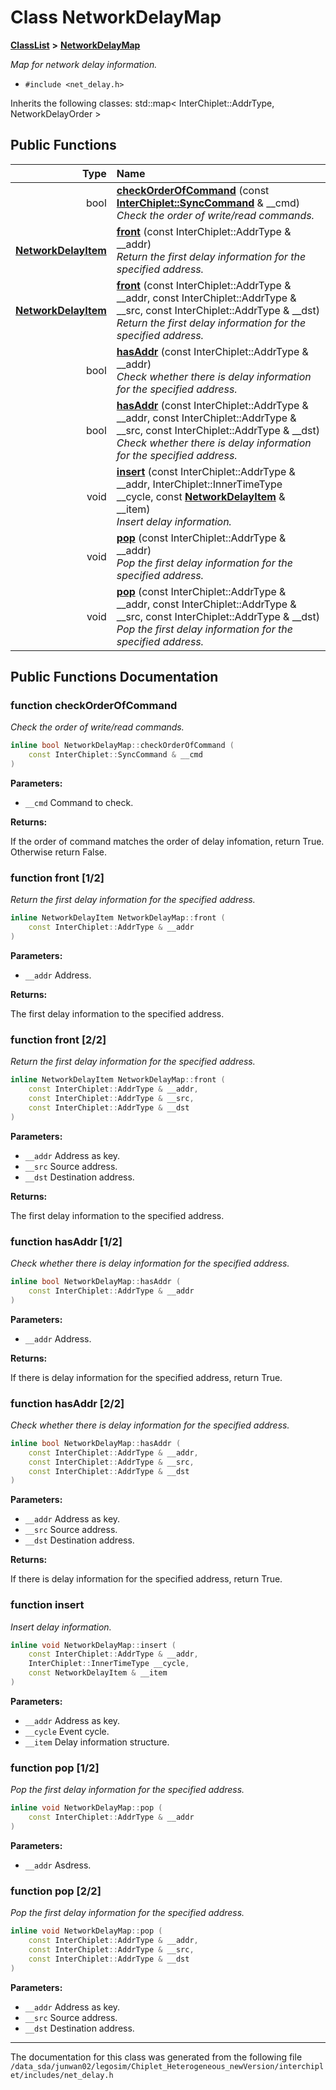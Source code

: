 
# Class NetworkDelayMap



[**ClassList**](annotated.md) **>** [**NetworkDelayMap**](classNetworkDelayMap.md)



_Map for network delay information._ 

* `#include <net_delay.h>`



Inherits the following classes: std::map< InterChiplet::AddrType, NetworkDelayOrder >












## Public Functions

| Type | Name |
| ---: | :--- |
|  bool | [**checkOrderOfCommand**](#function-checkorderofcommand) (const [**InterChiplet::SyncCommand**](classInterChiplet_1_1SyncCommand.md) & \_\_cmd) <br>_Check the order of write/read commands._  |
|  [**NetworkDelayItem**](classNetworkDelayItem.md) | [**front**](#function-front-12) (const InterChiplet::AddrType & \_\_addr) <br>_Return the first delay information for the specified address._  |
|  [**NetworkDelayItem**](classNetworkDelayItem.md) | [**front**](#function-front-22) (const InterChiplet::AddrType & \_\_addr, const InterChiplet::AddrType & \_\_src, const InterChiplet::AddrType & \_\_dst) <br>_Return the first delay information for the specified address._  |
|  bool | [**hasAddr**](#function-hasaddr-12) (const InterChiplet::AddrType & \_\_addr) <br>_Check whether there is delay information for the specified address._  |
|  bool | [**hasAddr**](#function-hasaddr-22) (const InterChiplet::AddrType & \_\_addr, const InterChiplet::AddrType & \_\_src, const InterChiplet::AddrType & \_\_dst) <br>_Check whether there is delay information for the specified address._  |
|  void | [**insert**](#function-insert) (const InterChiplet::AddrType & \_\_addr, InterChiplet::InnerTimeType \_\_cycle, const [**NetworkDelayItem**](classNetworkDelayItem.md) & \_\_item) <br>_Insert delay information._  |
|  void | [**pop**](#function-pop-12) (const InterChiplet::AddrType & \_\_addr) <br>_Pop the first delay information for the specified address._  |
|  void | [**pop**](#function-pop-22) (const InterChiplet::AddrType & \_\_addr, const InterChiplet::AddrType & \_\_src, const InterChiplet::AddrType & \_\_dst) <br>_Pop the first delay information for the specified address._  |








## Public Functions Documentation


### function checkOrderOfCommand 

_Check the order of write/read commands._ 
```C++
inline bool NetworkDelayMap::checkOrderOfCommand (
    const InterChiplet::SyncCommand & __cmd
) 
```





**Parameters:**


* `__cmd` Command to check. 



**Returns:**

If the order of command matches the order of delay infomation, return True. Otherwise return False. 





        

### function front [1/2]

_Return the first delay information for the specified address._ 
```C++
inline NetworkDelayItem NetworkDelayMap::front (
    const InterChiplet::AddrType & __addr
) 
```





**Parameters:**


* `__addr` Address. 



**Returns:**

The first delay information to the specified address. 





        

### function front [2/2]

_Return the first delay information for the specified address._ 
```C++
inline NetworkDelayItem NetworkDelayMap::front (
    const InterChiplet::AddrType & __addr,
    const InterChiplet::AddrType & __src,
    const InterChiplet::AddrType & __dst
) 
```





**Parameters:**


* `__addr` Address as key. 
* `__src` Source address. 
* `__dst` Destination address. 



**Returns:**

The first delay information to the specified address. 





        

### function hasAddr [1/2]

_Check whether there is delay information for the specified address._ 
```C++
inline bool NetworkDelayMap::hasAddr (
    const InterChiplet::AddrType & __addr
) 
```





**Parameters:**


* `__addr` Address. 



**Returns:**

If there is delay information for the specified address, return True. 





        

### function hasAddr [2/2]

_Check whether there is delay information for the specified address._ 
```C++
inline bool NetworkDelayMap::hasAddr (
    const InterChiplet::AddrType & __addr,
    const InterChiplet::AddrType & __src,
    const InterChiplet::AddrType & __dst
) 
```





**Parameters:**


* `__addr` Address as key. 
* `__src` Source address. 
* `__dst` Destination address. 



**Returns:**

If there is delay information for the specified address, return True. 





        

### function insert 

_Insert delay information._ 
```C++
inline void NetworkDelayMap::insert (
    const InterChiplet::AddrType & __addr,
    InterChiplet::InnerTimeType __cycle,
    const NetworkDelayItem & __item
) 
```





**Parameters:**


* `__addr` Address as key. 
* `__cycle` Event cycle. 
* `__item` Delay information structure. 




        

### function pop [1/2]

_Pop the first delay information for the specified address._ 
```C++
inline void NetworkDelayMap::pop (
    const InterChiplet::AddrType & __addr
) 
```





**Parameters:**


* `__addr` Asdress. 




        

### function pop [2/2]

_Pop the first delay information for the specified address._ 
```C++
inline void NetworkDelayMap::pop (
    const InterChiplet::AddrType & __addr,
    const InterChiplet::AddrType & __src,
    const InterChiplet::AddrType & __dst
) 
```





**Parameters:**


* `__addr` Address as key. 
* `__src` Source address. 
* `__dst` Destination address. 




        

------------------------------
The documentation for this class was generated from the following file `/data_sda/junwan02/legosim/Chiplet_Heterogeneous_newVersion/interchiplet/includes/net_delay.h`